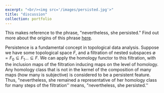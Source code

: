 ```yaml
---
excerpt: "<br/><img src='/images/persisted.jpg'>"
title: "discussion"
collection: portfolio
---
```

This makes reference to the phrase, "nevertheless, she persisted." Find out more
about the origins of this phrase
[here](https://knowyourmeme.com/memes/shepersisted).

Persistence is a fundamental concept in topological data analysis.
Suppose we have some topological space $F$, and a filtration of nested subspaces
$\emptyset = F_0 \subseteq F_1 \ldots \subseteq F$. We can apply the homology
functor to this filtration, with the inclusion maps of the filtration inducing
maps on the level of homology. Any homology class that is not in the kernel of
the composition of many maps (how many is subjective) is considered to be a
persistent feature. Thus, "nevertheless, she remained a representative of her
homology class for many steps of the filtration'' means, "nevertheless, she
persisted.'' 
